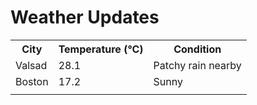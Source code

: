 # Weather Updates

<!-- WEATHER-UPDATE-START -->
<table><tr><th>City</th><th>Temperature (°C)</th><th>Condition</th></tr><tr><td>Valsad</td><td>28.1</td><td>Patchy rain nearby</td></tr><tr><td>Boston</td><td>17.2</td><td>Sunny</td></tr><tr><td></td><td></td><td></td></tr></table>
<!-- WEATHER-UPDATE-END -->
